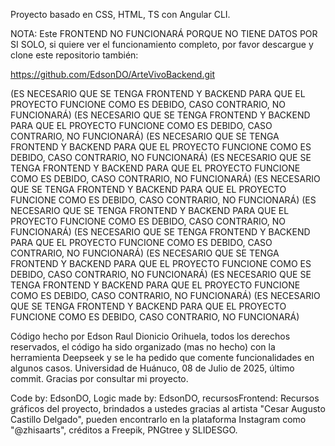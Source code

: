 Proyecto basado en CSS, HTML, TS con Angular CLI.


NOTA: Este FRONTEND NO FUNCIONARÁ PORQUE NO TIENE DATOS POR SI SOLO, si quiere ver el funcionamiento completo, por favor descargue y clone este repositorio también:

https://github.com/EdsonDO/ArteVivoBackend.git

(ES NECESARIO QUE SE TENGA FRONTEND Y BACKEND PARA QUE EL PROYECTO FUNCIONE COMO ES DEBIDO, CASO CONTRARIO, NO FUNCIONARÁ)
(ES NECESARIO QUE SE TENGA FRONTEND Y BACKEND PARA QUE EL PROYECTO FUNCIONE COMO ES DEBIDO, CASO CONTRARIO, NO FUNCIONARÁ)
(ES NECESARIO QUE SE TENGA FRONTEND Y BACKEND PARA QUE EL PROYECTO FUNCIONE COMO ES DEBIDO, CASO CONTRARIO, NO FUNCIONARÁ)
(ES NECESARIO QUE SE TENGA FRONTEND Y BACKEND PARA QUE EL PROYECTO FUNCIONE COMO ES DEBIDO, CASO CONTRARIO, NO FUNCIONARÁ)
(ES NECESARIO QUE SE TENGA FRONTEND Y BACKEND PARA QUE EL PROYECTO FUNCIONE COMO ES DEBIDO, CASO CONTRARIO, NO FUNCIONARÁ)
(ES NECESARIO QUE SE TENGA FRONTEND Y BACKEND PARA QUE EL PROYECTO FUNCIONE COMO ES DEBIDO, CASO CONTRARIO, NO FUNCIONARÁ)
(ES NECESARIO QUE SE TENGA FRONTEND Y BACKEND PARA QUE EL PROYECTO FUNCIONE COMO ES DEBIDO, CASO CONTRARIO, NO FUNCIONARÁ)
(ES NECESARIO QUE SE TENGA FRONTEND Y BACKEND PARA QUE EL PROYECTO FUNCIONE COMO ES DEBIDO, CASO CONTRARIO, NO FUNCIONARÁ)
(ES NECESARIO QUE SE TENGA FRONTEND Y BACKEND PARA QUE EL PROYECTO FUNCIONE COMO ES DEBIDO, CASO CONTRARIO, NO FUNCIONARÁ)
(ES NECESARIO QUE SE TENGA FRONTEND Y BACKEND PARA QUE EL PROYECTO FUNCIONE COMO ES DEBIDO, CASO CONTRARIO, NO FUNCIONARÁ)

Código hecho por Edson Raul Dionicio Orihuela, todos los derechos reservados, el código ha sido organizado (mas no hecho) con la herramienta Deepseek y se le ha pedido que comente funcionalidades en algunos casos.
Universidad de Huánuco, 08 de Julio de 2025, último commit. Gracias por consultar mi proyecto.

Code by: EdsonDO, Logic made by: EdsonDO, recursosFrontend: Recursos gráficos del proyecto, brindados a ustedes gracias al artista "Cesar Augusto Castillo Delgado", pueden encontrarlo en la plataforma Instagram como "@zhisaarts", créditos a Freepik, PNGtree y SLIDESGO.
